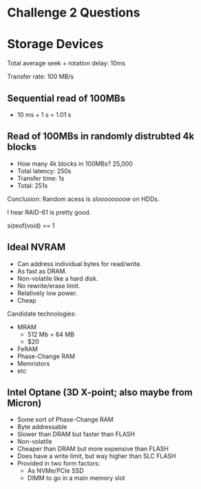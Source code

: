 
# Challenge 2 Questions



# Storage Devices

Total average seek + rotation delay: 10ms

Transfer rate: 100 MB/s

## Sequential read of 100MBs

 - 10 ms + 1 s = 1.01 s

## Read of 100MBs in randomly distrubted 4k blocks

 - How many 4k blocks in 100MBs? 25,000
 - Total latency: 250s
 - Transfer time: 1s
 - Total: 251s

Conclusion: Random acess is *sloooooooow* on HDDs.


I hear RAID-61 is pretty good.

sizeof(void) == 1


## Ideal NVRAM

 - Can address individual bytes for read/write.
 - As fast as DRAM.
 - Non-volatile like a hard disk.
 - No rewrite/erase limit.
 - Relatively low power.
 - Cheap

Candidate technologies:

 - MRAM
   - 512 Mb = 64 MB
   - $20
 - FeRAM
 - Phase-Change RAM
 - Memristors
 - etc

## Intel Optane (3D X-point; also maybe from Micron)

 - Some sort of Phase-Change RAM
 - Byte addressable
 - Slower than DRAM but faster than FLASH
 - Non-volatile
 - Cheaper than DRAM but more expensive than FLASH
 - Does have a write limit, but way higher than SLC FLASH
 - Provided in two form factors:
   - As NVMe/PCIe SSD
   - DIMM to go in a main memory slot


